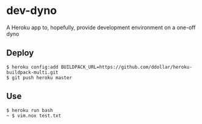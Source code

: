 # dev-dyno
A Heroku app to, hopefully, provide development environment on a one-off dyno

## Deploy
```
$ heroku config:add BUILDPACK_URL=https://github.com/ddollar/heroku-buildpack-multi.git
$ git push heroku master
```

## Use
```
$ heroku run bash
~ $ vim.nox test.txt
```

